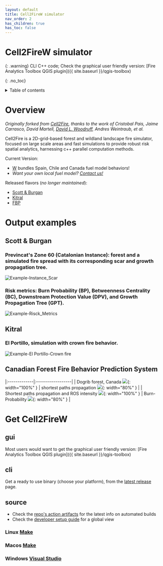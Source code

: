 ```yaml
---
layout: default
title: Cell2FireW simulator
nav_order: 2
has_children: true
has_toc: false
---
```

<h1>
Cell2FireW simulator
</h1>

{: .warning}
CLI C++ code; Check the graphical user friendly version: [Fire Analytics Toolbox QGIS plugin]({{ site.baseurl }}/qgis-toolbox)

{: .no_toc}
<details closed markdown="block">
  <summary>
    Table of contents
  </summary>
  {: .text-delta }
1. TOC
{:toc}
</details>

# Overview

_Originally forked from [Cell2Fire](https://github.com/cell2fire/Cell2Fire), thanks to the work of Cristobal Pais, Jaime Carrasco, David Martell, [David L. Woodruff](https://github.com/DLWoodruff), Andres Weintraub, et al._

Cell2Fire is a 2D-grid-based forest and wildland landscape fire simulator, focused on large scale areas and fast simulations to provide robust risk spatial analytics, harnessing c++ parallel computation methods.

Current Version:
- [W](https://github.com/fire2a/c2f-w) bundles Spain, Chile and Canada fuel model behaviors!
- _Want your own local fuel model? [Contact us!](getting-help/#how-to-reach-us)_

Released flavors (*no longer maintained*):
- [Scott & Burgan](https://github.com/fire2a/C2FSB)
- [Kitral](https://github.com/fire2a/C2FK)
- [FBP](https://github.com/fire2a/C2FFBP)

# Output examples

## Scott & Burgan
### Previncat's Zone 60 (Catalonian Instance): forest and a simulated fire spread with its corresponding scar and growth propagation tree. 
![Example-Instance_Scar](img/c2fsb-example-scar.png)
### Risk metrics: Burn Probability (BP), Betweenness Centrality (BC), Downstream Protection Value (DPV), and Growth Propagation Tree (GPT). 
![Example-Risck_Metrics](img/c2fsb-example-metrics.png)

## Kitral
### El Portillo, simulation with crown fire behavior.
![Example-El Portillo-Crown fire](img/c2fk-El_portillo.png)

## Canadian Forest Fire Behavior Prediction System

|:-------------|:------------------|
| Dogrib forest, Canada ![](img/c2fFBP-Example4.png){: width="100%" } | shortest paths propagation ![](img/c2fFBP-Example1.png){: width="80%" } |
| Shortest paths propagation and ROS intensity ![](img/c2fFBP-Example2.png){: width="100%" } | Burn-Probability ![](img/c2fFBP-Example3.png){: width="80%" } |

# Get Cell2FireW
## gui
Most users would want to get the graphical user friendly version: [Fire Analytics Toolbox QGIS plugin]({{ site.baseurl }}/qgis-toolbox)
## cli
Get a ready to use binary (choose your platform), from the [latest release](https://www.github.com/fire2a/C2F-W/releases/latest) page.
## source
- Check the [repo's action artifacts](https://github.com/fire2a/C2F-W/actions) for the latest info on automated builds
- Check the [developer setup guide](https://github.com/fire2a#developer-setup) for a global view
### Linux [Make](compile_linux.html)
### Macos [Make](compile_macos.html)
### Windows [Visual Studio](compile_windows.html)
